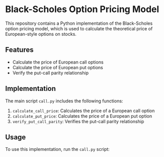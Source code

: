# Black-Scholes Option Pricing Model

This repository contains a Python implementation of the Black-Scholes option pricing model, which is used to calculate the theoretical price of European-style options on stocks.

## Features

- Calculate the price of European call options
- Calculate the price of European put options
- Verify the put-call parity relationship

## Implementation

The main script `call.py` includes the following functions:

1. `calculate_call_price`: Calculates the price of a European call option
2. `calculate_put_price`: Calculates the price of a European put option
3. `verify_put_call_parity`: Verifies the put-call parity relationship

## Usage

To use this implementation, run the `call.py` script:
